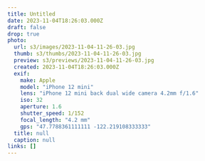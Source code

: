```yaml
---
title: Untitled
date: 2023-11-04T18:26:03.000Z
draft: false
drop: true
photo:
  url: s3/images/2023-11-04-11-26-03.jpg
  thumb: s3/thumbs/2023-11-04-11-26-03.jpg
  preview: s3/previews/2023-11-04-11-26-03.jpg
  created: 2023-11-04T18:26:03.000Z
  exif:
    make: Apple
    model: "iPhone 12 mini"
    lens: "iPhone 12 mini back dual wide camera 4.2mm f/1.6"
    iso: 32
    aperture: 1.6
    shutter_speed: 1/152
    focal_length: "4.2 mm"
    gps: "47.7788361111111 -122.219108333333"
  title: null
  caption: null
links: []
---
```

